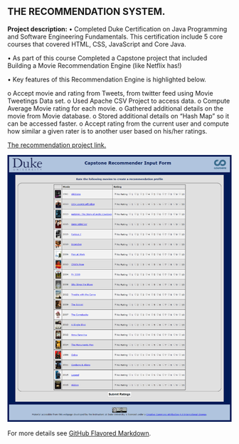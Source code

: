 ## THE RECOMMENDATION SYSTEM.

**Project description:** •	Completed Duke Certification on Java Programming and Software Engineering Fundamentals. This certification include 5 core courses that covered HTML, CSS, JavaScript and Core Java.

•	As part of this course Completed a Capstone project that included Building a Movie Recommendation Engine (like Netflix has!)

•	Key features of this Recommendation Engine is highlighted below.

o	Accept movie and rating from Tweets, from twitter feed using Movie Tweetings Data set.
o	Used Apache CSV Project to access data.
o	Compute Average Movie rating for each movie.
o	Gathered additional details on the movie from Movie database.
o	Stored additional details on “Hash Map” so it can be accessed faster.
o	Accept rating from the current user and compute how similar a given rater is to another user based on his/her ratings. 

[The recommendation project link.](http://www.dukelearntoprogram.com/capstone/recommender.php?id=sNcezFq6EMAOua)  

<img src="images/recommendation_picture.png"/>





For more details see [GitHub Flavored Markdown](https://guides.github.com/features/mastering-markdown/).
